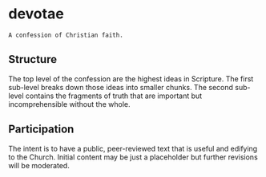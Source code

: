 # devotae
`A confession of Christian faith.`


## Structure
The top level of the confession are the highest ideas in Scripture.
The first sub-level breaks down those ideas into smaller chunks.
The second sub-level contains the fragments of truth that are important but incomprehensible without the whole.

## Participation
The intent is to have a public, peer-reviewed text that is useful and edifying to the Church.
Initial content may be just a placeholder but further revisions will be moderated.
